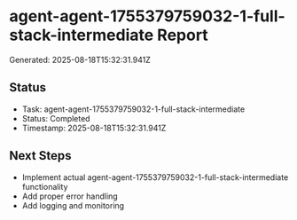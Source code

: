 # agent-agent-1755379759032-1-full-stack-intermediate Report

Generated: 2025-08-18T15:32:31.941Z

## Status
- Task: agent-agent-1755379759032-1-full-stack-intermediate
- Status: Completed
- Timestamp: 2025-08-18T15:32:31.941Z

## Next Steps
- Implement actual agent-agent-1755379759032-1-full-stack-intermediate functionality
- Add proper error handling
- Add logging and monitoring
